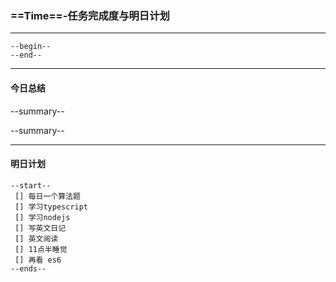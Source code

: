 ### ==Time==-任务完成度与明日计划

----------------------------------------------------------------------------------------------------------
    --begin--
    --end--
----------------------------------------------------------------------------------------------------------
#### 今日总结
--summary--


--summary--

----------------------------------------------------------------------------------------------------------
#### 明日计划
    --start--
     [] 每日一个算法题
	 [] 学习typescript
     [] 学习nodejs
     [] 写英文日记
     [] 英文阅读
     [] 11点半睡觉
	 [] 再看 es6
    --ends--

